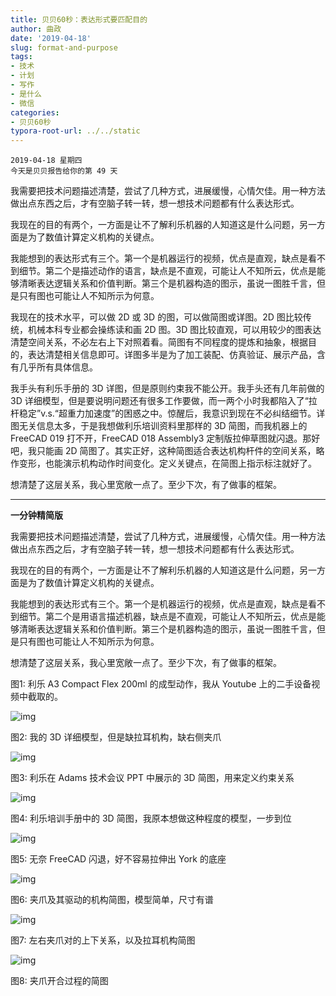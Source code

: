 ```yaml
---
title: 贝贝60秒：表达形式要匹配目的
author: 曲政
date: '2019-04-18'
slug: format-and-purpose
tags:
- 技术
- 计划
- 写作
- 是什么
- 微信
categories:
- 贝贝60秒
typora-root-url: ../../static
---
```


```
2019-04-18 星期四
今天是贝贝报告给你的第 49 天
```

我需要把技术问题描述清楚，尝试了几种方式，进展缓慢，心情欠佳。用一种方法做出点东西之后，才有空脑子转一转，想一想技术问题都有什么表达形式。

我现在的目的有两个，一方面是让不了解利乐机器的人知道这是什么问题，另一方面是为了数值计算定义机构的关键点。

我能想到的表达形式有三个。第一个是机器运行的视频，优点是直观，缺点是看不到细节。第二个是描述动作的语言，缺点是不直观，可能让人不知所云，优点是能够清晰表达逻辑关系和价值判断。第三个是机器构造的图示，虽说一图胜千言，但是只有图也可能让人不知所示为何意。

我现在的技术水平，可以做 2D 或 3D 的图，可以做简图或详图。2D 图比较传统，机械本科专业都会操练读和画 2D 图。3D 图比较直观，可以用较少的图表达清楚空间关系，不必左右上下对照着看。简图有不同程度的提炼和抽象，根据目的，表达清楚相关信息即可。详图多半是为了加工装配、仿真验证、展示产品，含有几乎所有具体信息。

我手头有利乐手册的 3D 详图，但是原则约束我不能公开。我手头还有几年前做的 3D 详细模型，但是要说明问题还有很多工作要做，而一两个小时我都陷入了“拉杆稳定”v.s.“超重力加速度”的困惑之中。惊醒后，我意识到现在不必纠结细节。详图无关信息太多，于是我想做利乐培训资料里那样的 3D 简图，而我机器上的 FreeCAD 019 打不开，FreeCAD 018 Assembly3 定制版拉伸草图就闪退。那好吧，我只能画 2D 简图了。其实正好，这种简图适合表达机构杆件的空间关系，略作变形，也能演示机构动作时间变化。定义关键点，在简图上指示标注就好了。

想清楚了这层关系，我心里宽敞一点了。至少下次，有了做事的框架。

------

**一分钟精简版**

我需要把技术问题描述清楚，尝试了几种方式，进展缓慢，心情欠佳。用一种方法做出点东西之后，才有空脑子转一转，想一想技术问题都有什么表达形式。

我现在的目的有两个，一方面是让不了解利乐机器的人知道这是什么问题，另一方面是为了数值计算定义机构的关键点。

我能想到的表达形式有三个。第一个是机器运行的视频，优点是直观，缺点是看不到细节。第二个是用语言描述机器，缺点是不直观，可能让人不知所云，优点是能够清晰表达逻辑关系和价值判断。第三个是机器构造的图示，虽说一图胜千言，但是只有图也可能让人不知所示为何意。

想清楚了这层关系，我心里宽敞一点了。至少下次，有了做事的框架。



图1: 利乐 A3 Compact Flex 200ml 的成型动作，我从 Youtube 上的二手设备视频中截取的。



![img](https://mmbiz.qpic.cn/mmbiz_png/5d0nSSGWXJtchsf7FRydgn5WCo5ZRmkgFuHPdEtAAU2e8n2oSGF8D4q4UxVRNzDDibFlrOYhBWYicibibF8Z9haeCA/640?wx_fmt=png)

图2: 我的 3D 详细模型，但是缺拉耳机构，缺右侧夹爪

![img](https://mmbiz.qpic.cn/mmbiz_png/5d0nSSGWXJtZrbzRC9SNicPibaXZOpibY9EWdkibJM2iciclST6iamTpwCC1CcxbCLbB18HXPCxyJ64V8mG6husbxpib1w/640?wx_fmt=png)

图3: 利乐在 Adams 技术会议 PPT 中展示的 3D 简图，用来定义约束关系

![img](https://mmbiz.qpic.cn/mmbiz_png/5d0nSSGWXJsc8fLA9gC3GASSibgCqKsMlmicIPAszP4r7yR9tszbZf8WeQU9pO4s2Zk38OicbcfhGrg9fyEib1K0EQ/640?wx_fmt=png)

图4: 利乐培训手册中的 3D 简图，我原本想做这种程度的模型，一步到位



![img](https://mmbiz.qpic.cn/mmbiz_png/5d0nSSGWXJtZrbzRC9SNicPibaXZOpibY9E4GuROZicgnJTKhWSIAJwt9F2pJw82hzyZQHJiajuKoZPI3qicDq5UQYiaw/640?wx_fmt=png)

图5: 无奈 FreeCAD 闪退，好不容易拉伸出 York 的底座

![img](https://mmbiz.qpic.cn/mmbiz_png/5d0nSSGWXJtZrbzRC9SNicPibaXZOpibY9EfZnp4uc6faHET9LBSoXBzz8IlT1wYgG7Zbxwb2jROLBVYOILveRIUA/640?wx_fmt=png)

图6: 夹爪及其驱动的机构简图，模型简单，尺寸有谱

![img](https://mmbiz.qpic.cn/mmbiz_png/5d0nSSGWXJtZrbzRC9SNicPibaXZOpibY9EBBE4l0b6QI0qRVnmx4FGIhspozWKOOsc61h31quib9hGZaicmXkPPqdA/640?wx_fmt=png)

图7: 左右夹爪对的上下关系，以及拉耳机构简图

![img](https://mmbiz.qpic.cn/mmbiz_png/5d0nSSGWXJtZrbzRC9SNicPibaXZOpibY9EXQrKxZXUzMtysciaibDV7QgjfC9b5ZVh2Oatu3GNIOzZ4lfZoqfbF6eQ/640?wx_fmt=png)

图8: 夹爪开合过程的简图


